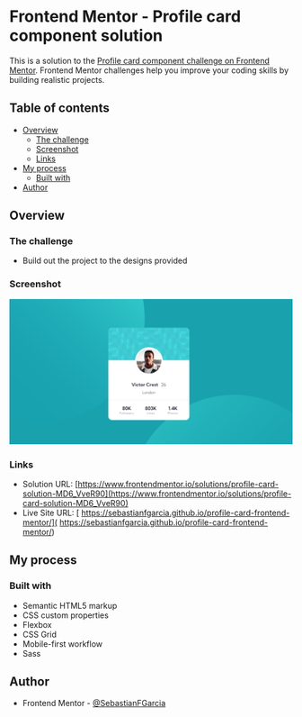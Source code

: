 # Frontend Mentor - Profile card component solution

This is a solution to the [Profile card component challenge on Frontend Mentor](https://www.frontendmentor.io/challenges/profile-card-component-cfArpWshJ). Frontend Mentor challenges help you improve your coding skills by building realistic projects. 

## Table of contents

- [Overview](#overview)
  - [The challenge](#the-challenge)
  - [Screenshot](#screenshot)
  - [Links](#links)
- [My process](#my-process)
  - [Built with](#built-with)
- [Author](#author)

## Overview

### The challenge

- Build out the project to the designs provided

### Screenshot

![](./images/Screenshot.PNG)



### Links

- Solution URL: [https://www.frontendmentor.io/solutions/profile-card-solution-MD6_VveR90](https://www.frontendmentor.io/solutions/profile-card-solution-MD6_VveR90)
- Live Site URL: [ https://sebastianfgarcia.github.io/profile-card-frontend-mentor/]( https://sebastianfgarcia.github.io/profile-card-frontend-mentor/)

## My process

### Built with

- Semantic HTML5 markup
- CSS custom properties
- Flexbox
- CSS Grid
- Mobile-first workflow
- Sass

## Author


- Frontend Mentor - [@SebastianFGarcia](https://www.frontendmentor.io/profile/SebastianFGarcia)